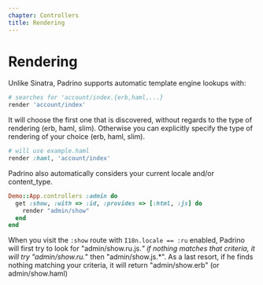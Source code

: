 ```yaml
---
chapter: Controllers
title: Rendering
---
```


# Rendering

Unlike Sinatra, Padrino supports automatic template engine lookups with:

```ruby
# searches for 'account/index.{erb,haml,...}
render 'account/index'
```

It will choose the first one that is discovered, without regards to the type of
rendering (erb, haml, slim). Otherwise you can explicitly specify the type of
rendering of your choice (erb, haml, slim).

```ruby
# will use example.haml
render :haml, 'account/index'
```

Padrino also automatically considers your current locale and/or content_type.

```ruby
Demo::App.controllers :admin do
  get :show, :with => :id, :provides => [:html, :js] do
    render "admin/show"
  end
end
```

When you visit the `:show` route with `I18n.locale == :ru` enabled, Padrino will
first try to look for "admin/show.ru.js.*" if nothing matches that criteria, it
will try "admin/show.ru.*" then "admin/show.js.*". As a last resort, if he finds
nothing matching your criteria, it will return "admin/show.erb" (or
admin/show.haml)

